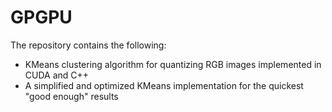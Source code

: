 # GPGPU

The repository contains the following:
- KMeans clustering algorithm for quantizing RGB images implemented in CUDA and C++
- A simplified and optimized KMeans implementation for the quickest "good enough" results
